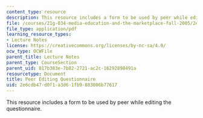 ```yaml
---
content_type: resource
description: This resource includes a form to be used by peer while editing the questionnaire.
file: /courses/21g-034-media-education-and-the-marketplace-fall-2005/2e6cdb47d0f1a3d61fb9883006b77617_MIT21G_034F05_peereditnque.pdf
file_type: application/pdf
learning_resource_types:
- Lecture Notes
license: https://creativecommons.org/licenses/by-nc-sa/4.0/
ocw_type: OCWFile
parent_title: Lecture Notes
parent_type: CourseSection
parent_uid: 817b383e-7b82-2721-ac2c-16292898491a
resourcetype: Document
title: Peer Editing Questionnaire
uid: 2e6cdb47-d0f1-a3d6-1fb9-883006b77617
---
```

This resource includes a form to be used by peer while editing the questionnaire.